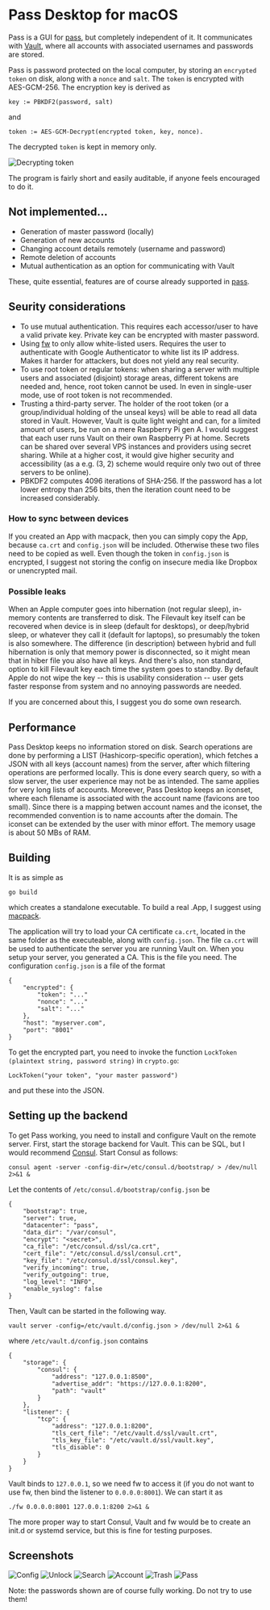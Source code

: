 # Pass Desktop for macOS

Pass is a GUI for [pass](https://github.com/grocid/pass), but completely independent of it. It communicates with [Vault](https://www.vaultproject.io), where all accounts with associated usernames and passwords are stored.

Pass is password protected on the local computer, by storing an `encrypted token` on disk, along with a `nonce` and `salt`. The `token` is encrypted with AES-GCM-256. The encryption key is derived as 
```
key := PBKDF2(password, salt)
```
and 
```
token := AES-GCM-Decrypt(encrypted token, key, nonce).
```

The decrypted `token` is kept in memory only.

![Decrypting token](decryptingtoken.png)

The program is fairly short and easily auditable, if anyone feels encouraged to do it.

## Not implemented...

 - Generation of master password (locally)
 - Generation of new accounts
 - Changing account details remotely (username and password)
 - Remote deletion of accounts
 - Mutual authentication as an option for communicating with Vault

These, quite essential, features are of course already supported in [pass](https://github.com/grocid/pass). 

## Seurity considerations

 - To use mutual authentication. This requires each accessor/user to have a valid private key. Private key can be encrypted with master password.
 - Using [fw](https://github.com/grocid/fw) to only allow white-listed users. Requires the user to authenticate with Google Authenticator to white list its IP address. Makes it harder for attackers, but does not yield any real security.
 - To use root token or regular tokens: when sharing a server with multiple users and associated (disjoint) storage areas, different tokens are needed and, hence, root token cannot be used. In even in single-user mode, use of root token is not recommended.
 - Trusting a third-party server. The holder of the root token (or a group/individual holding of the unseal keys) will be able to read all data stored in Vault. However, Vault is quite light weight and can, for a limited amount of users, be run on a mere Raspberry Pi gen A. I would suggest that each user runs Vault on their own Raspberry Pi at home. Secrets can be shared over several VPS instances and providers using secret sharing. While at a higher cost, it would give higher security and accessibility (as a e.g. (3, 2) scheme would require only two out of three servers to be online).
 - PBKDF2 computes 4096 iterations of SHA-256. If the password has a lot lower entropy than 256 bits, then the iteration count need to be increased considerably.

### How to sync between devices

If you created an App with macpack, then you can simply copy the App, because `ca.crt` and `config.json` will be included. Otherwise these two files need to be copied as well. Even though the token in `config.json` is encrypted, I suggest not storing the config on insecure media like Dropbox or unencrypted mail.

### Possible leaks

When an Apple computer goes into hibernation (not regular sleep), in-memory contents are transferred to disk. The Filevault key itself can be recovered when device is in sleep (default for desktops), or deep/hybrid sleep, or whatever they call it (default for laptops), so presumably the token is also somewhere. The difference (in description) between hybrid and full hibernation is only that memory power is disconnected, so it might mean that in hiber file you also have all keys. And there's also, non standard, option to kill Filevault key each time the system goes to standby. By default Apple do not wipe the key -- this is usability consideration -- user gets faster response from system and no annoying passwords are needed.

If you are concerned about this, I suggest you do some own research.

## Performance

Pass Desktop keeps no information stored on disk. Search operations are done by performing a LIST (Hashicorp-specific operation), which fetches a JSON with all keys (account names) from the server, after which filtering operations are performed locally. This is done every search query, so with a slow server, the user experience may not be as intended. The same applies for very long lists of accounts. Moreever, Pass Desktop keeps an iconset, where each filename is associated with the account name (favicons are too small). Since there is a mapping betwen account names and the iconset, the recommended convention is to name accounts after the domain. The iconset can be extended by the user with minor effort. The memory usage is about 50 MBs of RAM.

## Building

It is as simple as
```
go build
```
which creates a standalone executable. To build a real .App, I suggest using [macpack](https://github.com/murlokswarm/macpack).

The application will try to load your CA certificate `ca.crt`, located in the same folder as the executeable, along with `config.json`.
The file `ca.crt` will be used to authenticate the server you are running Vault on. When you setup your server, you generated a CA. This is the file you need.
The configuration `config.json` is a file of the format

```
{
	"encrypted": {
		"token": "..."
		"nonce": "..."
		"salt": "..."
	},
	"host": "myserver.com",
	"port": "8001"
}
```
To get the encrypted part, you need to invoke the function `LockToken (plaintext string, password string)` in `crypto.go`:
```
LockToken("your token", "your master password")
```
and put these into the JSON.

## Setting up the backend

To get Pass working, you need to install and configure Vault on the remote server. First, start the storage backend for Vault. This can be SQL, but I would recommend [Consul](https://www.consul.io). Start Consul as follows:
```
consul agent -server -config-dir=/etc/consul.d/bootstrap/ > /dev/null 2>&1 &
```
Let the contents of `/etc/consul.d/bootstrap/config.json` be
```
{
    "bootstrap": true,
    "server": true,
    "datacenter": "pass",
    "data_dir": "/var/consul",
    "encrypt": "<secret>",
    "ca_file": "/etc/consul.d/ssl/ca.crt",
    "cert_file": "/etc/consul.d/ssl/consul.crt",
    "key_file": "/etc/consul.d/ssl/consul.key",
    "verify_incoming": true,
    "verify_outgoing": true,
    "log_level": "INFO",
    "enable_syslog": false
}
```
Then, Vault can be started in the following way.
```
vault server -config=/etc/vault.d/config.json > /dev/null 2>&1 &
```
where `/etc/vault.d/config.json` contains
```
{
    "storage": {
        "consul": {
            "address": "127.0.0.1:8500",
            "advertise_addr": "https://127.0.0.1:8200",
            "path": "vault"
        }
    },
    "listener": {
        "tcp": {
            "address": "127.0.0.1:8200",
            "tls_cert_file": "/etc/vault.d/ssl/vault.crt",
            "tls_key_file": "/etc/vault.d/ssl/vault.key",
            "tls_disable": 0
        }
    }
}
```
Vault binds to `127.0.0.1`, so we need fw to access it (if you do not want to use fw, then bind the listener to `0.0.0.0:8001`). We can start it as
```
./fw 0.0.0.0:8001 127.0.0.1:8200 2>&1 &
```

The more proper way to start Consul, Vault and fw would be to create an init.d or systemd service, but this is fine for testing purposes.

## Screenshots

![Config](config.png)
![Unlock](unlock.png)
![Search](search.png)
![Account](account.png)
![Trash](trash.png)
![Pass](pass.gif)

Note: the passwords shown are of course fully working. Do not try to use them!